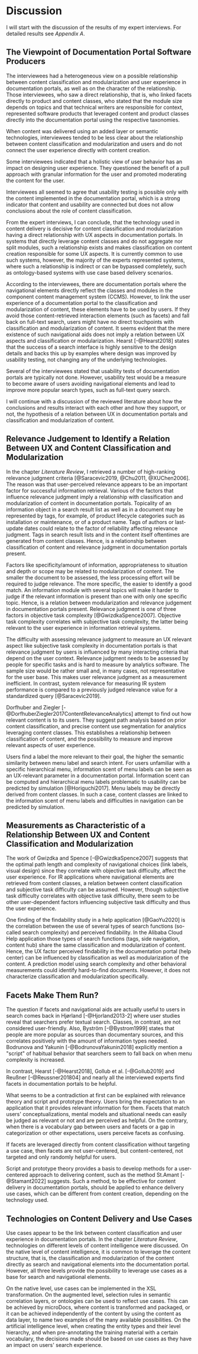 # Discussion

I will start with the discussion of the results of my expert interviews. For detailed results see *Appendix A*.

## The Viewpoint of Documentation Portal Software Producers

The interviewees had a heterogeneous view on a possible relationship between content classification and modularization and user experience in documentation portals, as well as on the character of the relationship. Those interviewees, who saw a direct relationship, that is, who linked facets directly to product and content classes, who stated that the module size depends on topics and that technical writers are responsible for context, represented software products that leveraged content and product classes directly into the documentation portal using the respective taxonomies.

When content was delivered using an added layer or semantic technologies, interviewees tended to be less clear about the relationship between content classification and modularization and users and do not connect the user experience directly with content creation. 

Some interviewees indicated that a holistic view of user behavior has an impact on designing user experience. They questioned the benefit of a pull approach with granular information for the user and promoted moderating the content for the user. 

Interviewees all seemed to agree that usability testing is possible only with the content implemented in the documentation portal, which is a strong indicator that content and usability are connected but does not allow conclusions about the role of content classification.

From the expert interviews, I can conclude, that the technology used in content delivery is decisive for content classification and modularization having a direct relationship with UX aspects in documentation portals. In systems that directly leverage content classes and do not aggregate nor split modules, such a relationship exists and makes classification on content creation responsible for some UX aspects. It is currently common to use such systems, however, the majority of the experts represented systems, where such a relationship is indirect or can be bypassed completely, such as ontology-based systems with use case based delivery scenarios.

According to the interviewees, there are documentation portals where the navigational elements directly reflect the classes and modules in the component content management system (CCMS). However, to link the user experience of a documentation portal to the classification and modularization of content, these elements have to be used by users. If they avoid those content-retrieved interaction elements (such as facets) and fall back on full-text search, users might have no direct touchpoints with classification and modularization of content. It seems evident that the mere existence of such navigational aids does not imply a relation between UX aspects and classification or modularization. Hearst [-@Hearst2018] states that the success of a search interface is highly sensitive to the design details and backs this up by examples where design was improved by usability testing, not changing any of the underlying technologies.

Several of the interviewees stated that usability tests of documentation portals are typically not done. However, usability test would be a measure to become aware of users avoiding navigational elements and lead to improve more popular search types, such as full-text query search.

I will continue with a discussion of the reviewed literature about how the conclusions and results interact with each other and how they support, or not, the hypothesis of a relation between UX in documentation portals and classification and modularization of content.

## Relevance Judgement to Identify a Relation Between UX and Content Classification and Modularization

In the chapter *Literature Review*, I retrieved a number of high-ranking relevance judgment criteria [@Saracevic2019, @Chu2011, @XUChen2006]. The reason was that user-perceived relevance appears to be an important factor for successful information retrieval. Various of the factors that influence relevance judgment imply a relationship with classification and modularization of content in documentation portals. Topicality of an information object in a search result list as well as in a document may be represented by tags, for example, of product lifecycle categories such as installation or maintenance, or of a product name. Tags of authors or last-update dates could relate to the factor of reliability affecting relevance judgment. Tags in search result lists and in the content itself oftentimes are generated from content classes. Hence, is a relationship between classification of content and relevance judgment in documentation portals present.

Factors like specificity/amount of information, appropriateness to situation and depth or scope may be related to modularization of content. The smaller the document to be assessed, the less processing effort will be required to judge relevance. The more specific, the easier to identify a good match. An information module with several topics will make it harder to judge if the relevant information is present than one with only one specific topic. Hence, is a relation between modularization and relevance judgement in documentation portals present. Relevance judgment is one of three factors in objective task complexity [@GwizdkaSpence2007]. Objective task complexity correlates with subjective task complexity, the latter being relevant to the user experience in information retrieval systems.

The difficulty with assessing relevance judgment to measure an UX relevant aspect like subjective task complexity in documentation portals is that relevance judgment by users is influenced by many interacting criteria that depend on the user context. Relevance judgment needs to be assessed by people for specific tasks and is hard to measure by analytics software. The sample size would be rather small and, in many cases, not representative for the user base. This makes user relevance judgment as a measurement inefficient. In contrast, system relevance for measuring IR system performance is compared to a previously judged relevance value for a standardized query [@Saracevic2019].

Dorfhuber and Ziegler [-@DorfhuberZiegler2017ContentRelevanceAnalytics] attempt to find out how relevant content is to its users. They suggest path analysis based on prior content classification, and precise content use segmentation for analytics leveraging content classes. This establishes a relationship between classification of content, and the possibility to measure and improve relevant aspects of user experience.

Users find a label the more relevant to their goal, the higher the semantic similarity between menu label and search intent. For users unfamiliar with a specific hierarchical menu, information scent of menu labels can be seen as an UX-relevant parameter in a documentation portal. Information scent can be computed and hierarchical menu labels problematic to usability can be predicted by simulation [@Horiguchi2017]. Menu labels may be directly derived from content classes. In such a case, content classes are linked to the information scent of menu labels and difficulties in navigation can be predicted by simulation.

## Measurements as Characteristic of a Relationship Between UX and Content Classification and Modularization

The work of Gwizdka and Spence [-@GwizdkaSpence2007] suggests that the optimal path length and complexity of navigational choices (link labels, visual design) since they correlate with objective task difficulty, affect the user experience. For IR applications where navigational elements are retrieved from content classes, a relation between content classification and subjective task difficulty can be assumed. However, though subjective task difficulty correlates with objective task difficulty, there seem to be other user-dependent factors influencing subjective task difficulty and thus the user experience.

One finding of the findability study in a help application [@GaoYu2020] is the correlation between the use of several types of search functions (so-called search complexity) and perceived findability. In the Alibaba Cloud Help application those types of search functions (tags, side navigation, content hub) share the same classification and modularization of content. Hence, the UX factor perceived findability in the documentation portal (help center) can be influenced by classification as well as modularization of the content. A prediction model using search complexity and other behavioral measurements could identify hard-to-find documents. However, it does not characterize classification and modularization specifically.

## Facets Make Them Run?

The question if facets and navigational aids are actually useful to users in search comes back in Hjørland [-@Hjorland2013-2] where user studies reveal that searchers prefer textual search. Classes, in contrast, are not considered user-friendly. Also, Byström [-@Bystrom1999] states that people are more popular as sources than documentary sources, and this correlates positively with the amount of information types needed. Bodrunova and Yakunin [-@BodrunovaYakunin2018] explicitly mention a "script" of habitual behavior that searchers seem to fall back on when menu complexity is increased.

In contrast, Hearst [-@Hearst2018], Gollub et al. [-@Gollub2019] and Reußner [-@Reussner201804] and nearly all the interviewed experts find facets in documentation portals to be helpful.

What seems to be a contradiction at first can be explained with relevance theory and script and prototype theory. Users bring the expectation to an application that it provides relevant information for them. Facets that match users' conceptualizations, mental models and situational needs can easily be judged as relevant or not and are perceived as helpful. On the contrary, when there is a vocabulary gap between users and facets or a gap in categorization or other expectations, users perceive facets as confusing.

If facets are leveraged directly from content classification without targeting a use case, then facets are not user-centered, but content-centered, not targeted and only randomly helpful for users.

Script and prototype theory provides a basis to develop methods for a user-centered approach to delivering content, such as the method St.Amant [-@Stamant2022] suggests. Such a method, to be effective for content delivery in documentation portals, should be applied to enhance delivery use cases, which can be different from content creation, depending on the technology used.

## Technologies on Content Delivery and Use Cases

Use cases appear to be the link between content classification and user experience in documentation portals. In the chapter *Literature Review*, technologies on different levels of content intelligence were discussed. On the native level of content intelligence, it is common to leverage the content structure, that is, the classification and modularization of the content directly as search and navigational elements into the documentation portal. However, all three levels provide the possibility to leverage use cases as a base for search and navigational elements.

On the native level, use cases can be implemented in the XSL transformation. On the augmented level, selection rules in semantic correlation layers, or ontologies can be used to reflect use cases. This can be achieved by microDocs, where content is transformed and packaged, or it can be achieved independently of the content by using the content as data layer, to name two examples of the many available possibilities. On the artificial intelligence level, when creating the entity types and their level hierarchy, and when pre-annotating the training material with a certain vocabulary, the decisions made should be based on use cases as they have an impact on users' search experience.
